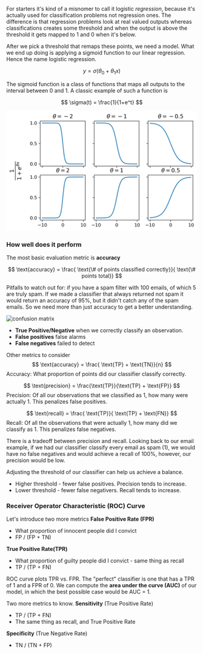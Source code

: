 For starters it's kind of a misnomer to call it logistic *regression*, because it's actually used for classification problems not regression ones. The difference is that regression problems look at real valued outputs whereas classifications creates some threshold and when the output is above the threshold it gets mapped to 1 and 0 when it's below.

After we pick a threshold that remaps these points, we need a model. What we end up doing is applying a sigmoid function to our linear regression. Hence the name logistic regression.

$$ y = \sigma(\theta_0 + \theta_1 x) $$

The sigmoid function is a class of functions that maps all outputs to the interval between 0 and 1. A classic example of such a function is

$$ \sigma(t) = \frac{1}{1+e^t} $$

![](logistic.png)

### How well does it perform
The most basic evaluation metric is **accuracy**

$$
\text{accuracy} = \frac{ \text{\# of points classified correctly}}{ \text{\# points total}}
$$

Pitfalls to watch out for: if you have a spam filter with 100 emails, of which 5 are truly spam. If we made a classifier that always returned not spam it would return an accuracy of 95%, but it didn't catch any of the spam emails. So we need more than just accuracy to get a better understanding.

![confusion matrix](https://www.nbshare.io/static/snapshots/cm_colored_1-min.png)

- **True Positive/Negative** when we correctly classify an observation.
- **False positives** false alarms
- **False negatives** failed to detect

Other metrics to consider
$$
\text{accuracy} = \frac{ \text{TP} + \text{TN}}{n}
$$
Accuracy: What proportion of points did our classifier classify correctly.

$$
\text{precision} = \frac{\text{TP}}{\text{TP} + \text{FP}}
$$
Precision: Of all our observations that we classified as 1, how many were actually 1. This penalizes false positives.

$$
\text{recall} = \frac{ \text{TP}}{ \text{TP} + \text{FN}}
$$
Recall: Of all the observations that were actually 1, how many did we classify as 1. This penalizes false negatives.

There is a tradeoff between precision and recall. Looking back to our email example, if we had our classifier classify every email as spam (1), we would have no false negatives and would achieve a recall of 100%, however, our precision would be low. 

Adjusting the threshold of our classifier can help us achieve a balance.
- Higher threshold - fewer false positives. Precision tends to increase.
- Lower threshold - fewer false negativers. Recall tends to increase.

### Receiver Operator Characteristic (ROC) Curve 

Let's introduce two more metrics
**False Positive Rate (FPR)**
- What proportion of innocent people did I convict
- FP / (FP + TN)

**True Positive Rate(TPR)**
- What proportion of guilty people did I convict - same thing as recall
- TP / (TP + FN)

ROC curve plots TPR vs. FPR. The "perfect" classifier is one that has a TPR of 1 and a FPR of 0. We can compute the **area under the curve (AUC)** of our model, in which the best possible case would be AUC = 1. 

Two more metrics to know.
**Sensitivity** (True Positive Rate)
- TP / (TP + FN)
- The same thing as recall, and True Positive Rate

**Specificity** (True Negative Rate)
- TN / (TN + FP)